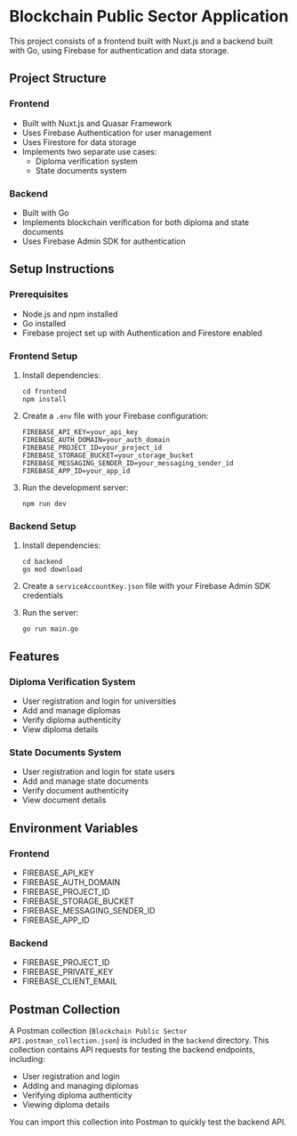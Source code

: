 # Blockchain Public Sector Application

This project consists of a frontend built with Nuxt.js and a backend built with Go, using Firebase for authentication and data storage.

## Project Structure

### Frontend
- Built with Nuxt.js and Quasar Framework
- Uses Firebase Authentication for user management
- Uses Firestore for data storage
- Implements two separate use cases:
  - Diploma verification system
  - State documents system

### Backend
- Built with Go
- Implements blockchain verification for both diploma and state documents
- Uses Firebase Admin SDK for authentication

## Setup Instructions

### Prerequisites
- Node.js and npm installed
- Go installed
- Firebase project set up with Authentication and Firestore enabled

### Frontend Setup

1. Install dependencies:
   ```
   cd frontend
   npm install
   ```

2. Create a `.env` file with your Firebase configuration:
   ```
   FIREBASE_API_KEY=your_api_key
   FIREBASE_AUTH_DOMAIN=your_auth_domain
   FIREBASE_PROJECT_ID=your_project_id
   FIREBASE_STORAGE_BUCKET=your_storage_bucket
   FIREBASE_MESSAGING_SENDER_ID=your_messaging_sender_id
   FIREBASE_APP_ID=your_app_id
   ```

3. Run the development server:
   ```
   npm run dev
   ```

### Backend Setup

1. Install dependencies:
   ```
   cd backend
   go mod download
   ```

2. Create a `serviceAccountKey.json` file with your Firebase Admin SDK credentials

3. Run the server:
   ```
   go run main.go
   ```

## Features

### Diploma Verification System
- User registration and login for universities
- Add and manage diplomas
- Verify diploma authenticity
- View diploma details

### State Documents System
- User registration and login for state users
- Add and manage state documents
- Verify document authenticity
- View document details

## Environment Variables

### Frontend
- FIREBASE_API_KEY
- FIREBASE_AUTH_DOMAIN
- FIREBASE_PROJECT_ID
- FIREBASE_STORAGE_BUCKET
- FIREBASE_MESSAGING_SENDER_ID
- FIREBASE_APP_ID

### Backend
- FIREBASE_PROJECT_ID
- FIREBASE_PRIVATE_KEY
- FIREBASE_CLIENT_EMAIL

## Postman Collection

A Postman collection (`Blockchain Public Sector API.postman_collection.json`) is included in the `backend` directory. This collection contains API requests for testing the backend endpoints, including:
- User registration and login
- Adding and managing diplomas
- Verifying diploma authenticity
- Viewing diploma details

You can import this collection into Postman to quickly test the backend API.
